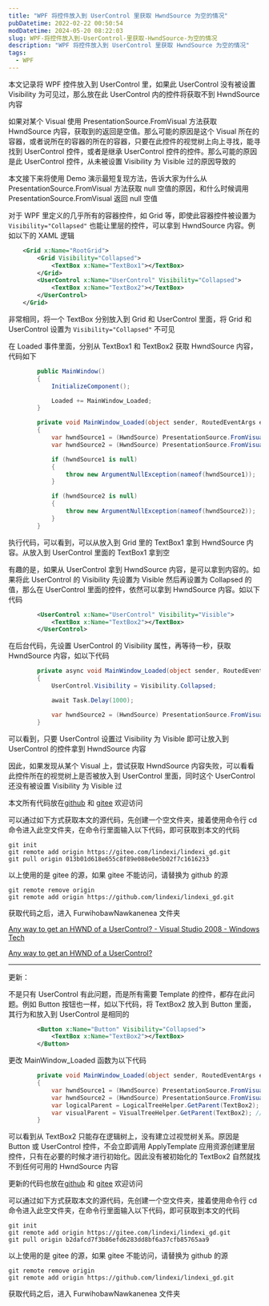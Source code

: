 ```yaml
---
title: "WPF 将控件放入到 UserControl 里获取 HwndSource 为空的情况"
pubDatetime: 2022-02-22 00:50:54
modDatetime: 2024-05-20 08:22:03
slug: WPF-将控件放入到-UserControl-里获取-HwndSource-为空的情况
description: "WPF 将控件放入到 UserControl 里获取 HwndSource 为空的情况"
tags:
  - WPF
---
```





本文记录将 WPF 控件放入到 UserControl 里，如果此 UserControl 没有被设置 Visibility 为可见过，那么放在此 UserControl 内的控件将获取不到 HwndSource 内容

<!--more-->


<!-- CreateTime:2022/2/22 8:50:54 -->

<!-- 发布 -->

如果对某个 Visual 使用 PresentationSource.FromVisual 方法获取 HwndSource 内容，获取到的返回是空值。那么可能的原因是这个 Visual 所在的容器，或者说所在的容器的所在的容器，只要在此控件的视觉树上向上寻找，能寻找到 UserControl 控件，或者是继承 UserControl 控件的控件。那么可能的原因是此 UserControl 控件，从未被设置 Visibility 为 Visible 过的原因导致的

本文接下来将使用 Demo 演示最短复现方法，告诉大家为什么从 PresentationSource.FromVisual 方法获取 null 空值的原因，和什么时候调用 PresentationSource.FromVisual 返回 null 空值

对于 WPF 里定义的几乎所有的容器控件，如 Grid 等，即使此容器控件被设置为 `Visibility="Collapsed"` 也能让里层的控件，可以拿到 HwndSource 内容。例如以下的 XAML 逻辑

```xml
    <Grid x:Name="RootGrid">
        <Grid Visibility="Collapsed">
            <TextBox x:Name="TextBox1"></TextBox>
        </Grid>
        <UserControl x:Name="UserControl" Visibility="Collapsed">
            <TextBox x:Name="TextBox2"></TextBox>
        </UserControl>
    </Grid>
```

非常相同，将一个 TextBox 分别放入到 Grid 和 UserControl 里面，将 Grid 和 UserControl 设置为 `Visibility="Collapsed"` 不可见

在 Loaded 事件里面，分别从 TextBox1 和 TextBox2 获取 HwndSource 内容，代码如下

```csharp
        public MainWindow()
        {
            InitializeComponent();

            Loaded += MainWindow_Loaded;
        }

        private void MainWindow_Loaded(object sender, RoutedEventArgs e)
        {
            var hwndSource1 = (HwndSource) PresentationSource.FromVisual(TextBox1); // not null
            var hwndSource2 = (HwndSource) PresentationSource.FromVisual(TextBox2); // null

            if (hwndSource1 is null)
            {
                throw new ArgumentNullException(nameof(hwndSource1));
            }

            if (hwndSource2 is null)
            {
                throw new ArgumentNullException(nameof(hwndSource2));
            }
        }
```

执行代码，可以看到，可以从放入到 Grid 里的 TextBox1 拿到 HwndSource 内容。从放入到 UserControl 里面的 TextBox1 拿到空

有趣的是，如果从 UserControl 拿到 HwndSource 内容，是可以拿到内容的。如果将此 UserControl 的 Visibility 先设置为 Visible 然后再设置为 Collapsed 的值，那么在 UserControl 里面的控件，依然可以拿到 HwndSource 内容。如以下代码

```xml
        <UserControl x:Name="UserControl" Visibility="Visible">
            <TextBox x:Name="TextBox2"></TextBox>
        </UserControl>
```

在后台代码，先设置 UserControl 的 Visibility 属性，再等待一秒，获取 HwndSource 内容，如以下代码

```csharp
        private async void MainWindow_Loaded(object sender, RoutedEventArgs e)
        {
            UserControl.Visibility = Visibility.Collapsed;

            await Task.Delay(1000);

            var hwndSource2 = (HwndSource) PresentationSource.FromVisual(TextBox2); // 可以拿到
        }
```

可以看到，只要 UserControl 设置过 Visibility 为 Visible 即可让放入到 UserControl 的控件拿到 HwndSource 内容

因此，如果发现从某个 Visual 上，尝试获取 HwndSource 内容失败，可以看看此控件所在的视觉树上是否被放入到 UserControl 里面，同时这个 UserControl 还没有被设置 Visibility 为 Visible 过

本文所有代码放在[github](https://github.com/lindexi/lindexi_gd/tree/013b01d618e655c8f89e088e0e5b02f7c1616233/FurwihobawNawkanenea) 和 [gitee](https://gitee.com/lindexi/lindexi_gd/tree/013b01d618e655c8f89e088e0e5b02f7c1616233/FurwihobawNawkanenea) 欢迎访问

可以通过如下方式获取本文的源代码，先创建一个空文件夹，接着使用命令行 cd 命令进入此空文件夹，在命令行里面输入以下代码，即可获取到本文的代码

```
git init
git remote add origin https://gitee.com/lindexi/lindexi_gd.git
git pull origin 013b01d618e655c8f89e088e0e5b02f7c1616233
```

以上使用的是 gitee 的源，如果 gitee 不能访问，请替换为 github 的源

```
git remote remove origin
git remote add origin https://github.com/lindexi/lindexi_gd.git
```

获取代码之后，进入 FurwihobawNawkanenea 文件夹

[Any way to get an HWND of a UserControl? - Visual Studio 2008 - Windows Tech](http://www.windows-tech.info/11/19abe20f2274251c.php )

[Any way to get an HWND of a UserControl?](https://social.msdn.microsoft.com/Forums/vstudio/en-US/cc6297db-6ed9-4d68-abe2-47769e06d93a/any-way-to-get-an-hwnd-of-a-usercontrol?forum=wpf )

----------

更新： 

不是只有 UserControl 有此问题，而是所有需要 Template 的控件，都存在此问题。例如 Button 按钮也一样，如以下代码，将 TextBox2 放入到 Button 里面，其行为和放入到 UserControl 是相同的

```xml
        <Button x:Name="Button" Visibility="Collapsed">
            <TextBox x:Name="TextBox2"></TextBox>
        </Button>
```

更改 MainWindow_Loaded 函数为以下代码

```csharp
        private void MainWindow_Loaded(object sender, RoutedEventArgs e)
        {
            var hwndSource1 = (HwndSource) PresentationSource.FromVisual(TextBox1); // not null
            var hwndSource2 = (HwndSource) PresentationSource.FromVisual(TextBox2); // null
            var logicalParent = LogicalTreeHelper.GetParent(TextBox2); // Button
            var visualParent = VisualTreeHelper.GetParent(TextBox2); // null
        }
```

可以看到从 TextBox2 只能存在逻辑树上，没有建立过视觉树关系。原因是 Button 或 UserControl 控件，不会立即调用 ApplyTemplate 应用资源创建里层控件，只有在必要的时候才进行初始化。因此没有被初始化的 TextBox2 自然就找不到任何可用的 HwndSource 内容

更新的代码也放在[github](https://github.com/lindexi/lindexi_gd/tree/b2dafcd7f3b86efd6283dd8bf6a37cfb85765aa9/FurwihobawNawkanenea) 和 [gitee](https://gitee.com/lindexi/lindexi_gd/tree/b2dafcd7f3b86efd6283dd8bf6a37cfb85765aa9/FurwihobawNawkanenea) 欢迎访问

可以通过如下方式获取本文的源代码，先创建一个空文件夹，接着使用命令行 cd 命令进入此空文件夹，在命令行里面输入以下代码，即可获取到本文的代码

```
git init
git remote add origin https://gitee.com/lindexi/lindexi_gd.git
git pull origin b2dafcd7f3b86efd6283dd8bf6a37cfb85765aa9
```

以上使用的是 gitee 的源，如果 gitee 不能访问，请替换为 github 的源

```
git remote remove origin
git remote add origin https://github.com/lindexi/lindexi_gd.git
```

获取代码之后，进入 FurwihobawNawkanenea 文件夹

